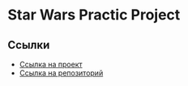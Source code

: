 # Star Wars Practic Project

## Ссылки

- [Ссылка на проект](https://naprinar.github.io/star-wars-website/)
- [Ссылка на репозиторий](https://github.com/NAPRINAR/star-wars-website)
